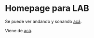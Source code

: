 # Homepage para LAB


Se puede ver andando y sonando [acá](https://labsl.mutlimediales.com.ar).

Viene de [acá](https://github.com/MarxBro/quicky_blog).

